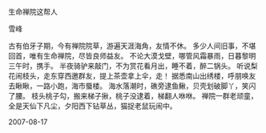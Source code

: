 生命禅院这帮人

雪峰


古有伯牙子期，今有禅院院草，游遍天涯海角，友情不休。
多少人间旧事，不堪回首，唯有生命禅院，尽皆良师益友。
不论大漠戈壁，哪管风霜暴雨，日暮黎明三午时，携手。
半夜骑驴来敲门，不为赏花看月出，睡不着，醉二锅头。
听说梨花闹枝头，走东穿西邀群友，提上茶壶拿上伞，走！
据悉南山出绣楼，呼朋唤友去瞅瞅，一路小跑，海市蜃楼。
海水落潮时，礁旁逮鱼鳅，贝壳划破脚丫，笑闪了腰。
枝头桃子勾，搬来梯子揪，桃子没逮着，梯翻人咻咻。
禅院一群老顽童，全是天仙下凡尘，夕阳西下钻草丛，猫捉老鼠玩闹中。

2007-08-17



